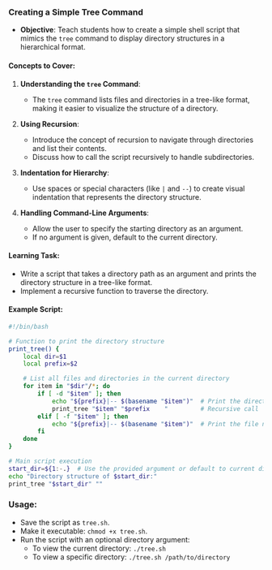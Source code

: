 ### **Creating a Simple Tree Command**

- **Objective**: Teach students how to create a simple shell script that mimics the `tree` command to display directory structures in a hierarchical format.

#### **Concepts to Cover**:

1. **Understanding the `tree` Command**:
   - The `tree` command lists files and directories in a tree-like format, making it easier to visualize the structure of a directory.

2. **Using Recursion**:
   - Introduce the concept of recursion to navigate through directories and list their contents.
   - Discuss how to call the script recursively to handle subdirectories.

3. **Indentation for Hierarchy**:
   - Use spaces or special characters (like `|` and `--`) to create visual indentation that represents the directory structure.

4. **Handling Command-Line Arguments**:
   - Allow the user to specify the starting directory as an argument.
   - If no argument is given, default to the current directory.

#### **Learning Task**:

- Write a script that takes a directory path as an argument and prints the directory structure in a tree-like format.
- Implement a recursive function to traverse the directory.

#### **Example Script**:

```bash
#!/bin/bash

# Function to print the directory structure
print_tree() {
    local dir=$1
    local prefix=$2

    # List all files and directories in the current directory
    for item in "$dir"/*; do
        if [ -d "$item" ]; then
            echo "${prefix}|-- $(basename "$item")"  # Print the directory name
            print_tree "$item" "$prefix    "         # Recursive call
        elif [ -f "$item" ]; then
            echo "${prefix}|-- $(basename "$item")"  # Print the file name
        fi
    done
}

# Main script execution
start_dir=${1:-.}  # Use the provided argument or default to current directory
echo "Directory structure of $start_dir:"
print_tree "$start_dir" ""
```

### **Usage**:
- Save the script as `tree.sh`.
- Make it executable: `chmod +x tree.sh`.
- Run the script with an optional directory argument: 
  - To view the current directory: `./tree.sh`
  - To view a specific directory: `./tree.sh /path/to/directory`
